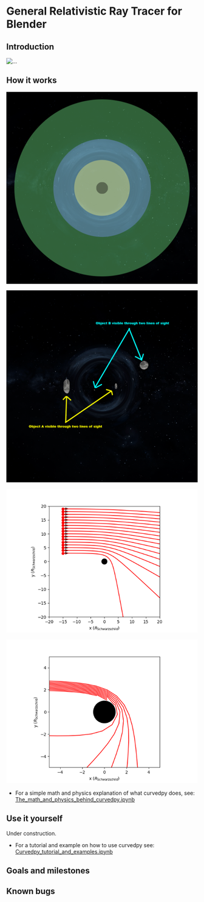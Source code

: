 # General Relativistic Ray Tracer for Blender

## Introduction
![...](images/animation_12AUG2024_crop.gif)


## How it works
![](images/regions_0100.png)

![](images/lines_of_sight_0200.png)

![](images/large_impact_param.png)

![](images/small_impact_param.png)

* For a simple math and physics explanation of what curvedpy does, see: [The_math_and_physics_behind_curvedpy.ipynb](tutorials/The_math_and_physics_behind_curvedpy.ipynb)

## Use it yourself

Under construction.

* For a tutorial and example on how to use curvedpy see: [Curvedpy_tutorial_and_examples.ipynb](tutorials/Curvedpy_tutorial_and_examples.ipynb)

## Goals and milestones



## Known bugs



